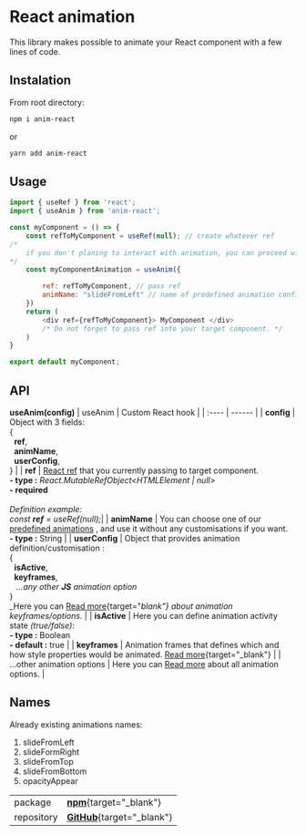 
# React animation

This library makes possible to animate your React component with a few lines of code.

## Instalation
From root directory: 
```sh
npm i anim-react
```
or
```sh
yarn add anim-react
```

## Usage
```js
import { useRef } from 'react';
import { useAnim } from 'anim-react';

const myComponent = () => {
    const refToMyComponent = useRef(null); // create whatever ref
/*
    if you don't planing to interact with animation, you can proceed without "const myComponentAnimation ="
*/
    const myComponentAnimation = useAnim({

        ref: refToMyComponent, // pass ref
        animName: "slideFromLeft" // name of predefined animation config
    })
    return (
        <div ref={refToMyComponent}> MyComponent </div>  
        /* Do not forget to pass ref into your target component. */
    )
}

export default myComponent;
```
## API

**useAnim(config)**
| useAnim | Custom React hook |
| :---- | ------ |
| **config** | Object with 3 fields: <br>{ <br> &nbsp;&nbsp;**ref**, <br> &nbsp;&nbsp;**animName**, <br>  &nbsp;&nbsp;**userConfig**, <br> } |
| **ref** | [React ref](https://reactjs.org/docs/hooks-reference.html#useref) that you currently passing to target component.  <br> **- type :** _React.MutableRefObject<HTMLElement \| null>_ <br> **- required** <br> <br> _Definition example: <br> const **ref** = useRef(null);_|
| **animName** | You can choose one of our [predefined animations](#names) , and use it without any customisations if you want. <br> **- type :** String  |
| **userConfig** | Object that provides animation definition/customisation : <br> { <br> &nbsp;&nbsp;**isActive**, <br> &nbsp;&nbsp;**keyframes**, <br> &nbsp;&nbsp; _...any other **JS** animation option_ <br> } <br> _Here you can [Read more](https://developer.mozilla.org/en-US/docs/Web/API/KeyframeEffect/KeyframeEffect){target="_blank"} about animation keyframes/options._ |
| **isActive** | Here you can define animation activity state _(true/false)_: <br> **- type :** Boolean <br> **- default :** true |
| **keyframes** | Animation frames that defines which and how style properties would be animated. [Read more](https://developer.mozilla.org/en-US/docs/Web/API/Web_Animations_API/Keyframe_Formats){target="_blank"}  |
| ...other animation options | Here you can  <a href="https://developer.mozilla.org/en-US/docs/Web/API/KeyframeEffect/KeyframeEffect" target="_blank">Read more</a>  about all animation options. |

## Names
Already existing animations names:
1. slideFromLeft
2. slideFormRight
3. slideFromTop
4. slideFromBottom
5. opacityAppear


|||
|----------------|-------------------------------|
| package | [**npm**](https://www.npmjs.com/package/anim-react){target="_blank"} |
| repository |[**GitHub**](https://github.com/k-gorod/anim-react){target="_blank"}|